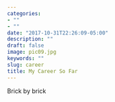 ```yaml
---
categories:
- ""
- ""
date: "2017-10-31T22:26:09-05:00"
description: ""
draft: false
image: pic09.jpg
keywords: ""
slug: career
title: My Career So Far
---
```


Brick by brick